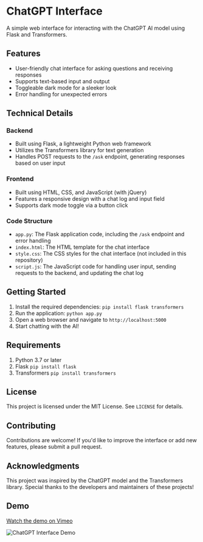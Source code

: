 # ChatGPT Interface

A simple web interface for interacting with the ChatGPT AI model using Flask and Transformers.

## Features

*   User-friendly chat interface for asking questions and receiving responses
*   Supports text-based input and output
*   Toggleable dark mode for a sleeker look
*   Error handling for unexpected errors

## Technical Details

### Backend

*   Built using Flask, a lightweight Python web framework
*   Utilizes the Transformers library for text generation
*   Handles POST requests to the `/ask` endpoint, generating responses based on user input

### Frontend

*   Built using HTML, CSS, and JavaScript (with jQuery)
*   Features a responsive design with a chat log and input field
*   Supports dark mode toggle via a button click

### Code Structure

*   `app.py`: The Flask application code, including the `/ask` endpoint and error handling
*   `index.html`: The HTML template for the chat interface
*   `style.css`: The CSS styles for the chat interface (not included in this repository)
*   `script.js`: The JavaScript code for handling user input, sending requests to the backend, and updating the chat log

## Getting Started

1.  Install the required dependencies: `pip install flask transformers`
2.  Run the application: `python app.py`
3.  Open a web browser and navigate to `http://localhost:5000`
4.  Start chatting with the AI!

## Requirements

1. Python 3.7 or later
2. Flask `pip install flask`
3. Transformers `pip install transformers`

## License

This project is licensed under the MIT License. See `LICENSE` for details.

## Contributing

Contributions are welcome! If you'd like to improve the interface or add new features, please submit a pull request.

## Acknowledgments

This project was inspired by the ChatGPT model and the Transformers library. Special thanks to the developers and maintainers of these projects!

## Demo
[Watch the demo on Vimeo](https://vimeo.com/979622778)

![ChatGPT Interface Demo](https://via.placeholder.com/640x480.png?text=ChatGPT+Interface+Demo)
